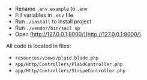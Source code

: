 - Rename `.env.example` to `.env`
- Fill variables in `.env` file
- Run `./install` to install project
- Run `./vendor/bin/sail up`
- Open [http://127.0.0.1:8000/](http://127.0.0.1:8000/)

All code is located in files: 
- `resources/views/plaid.blade.php`
- `app/Http/Controllers/PlaidController.php`
- `app/Http/Controllers/StripeController.php`

